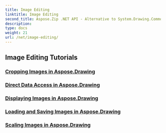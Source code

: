 ```yaml
---
title: Image Editing
linktitle: Image Editing
second_title: Aspose.Zip .NET API - Alternative to System.Drawing.Common
description: 
type: docs
weight: 21
url: /net/image-editing/
---
```


## Image Editing Tutorials
### [Cropping Images in Aspose.Drawing](./cropping/)
### [Direct Data Access in Aspose.Drawing](./direct-data-access/)
### [Displaying Images in Aspose.Drawing](./display/)
### [Loading and Saving Images in Aspose.Drawing](./load-save/)
### [Scaling Images in Aspose.Drawing](./scale/)